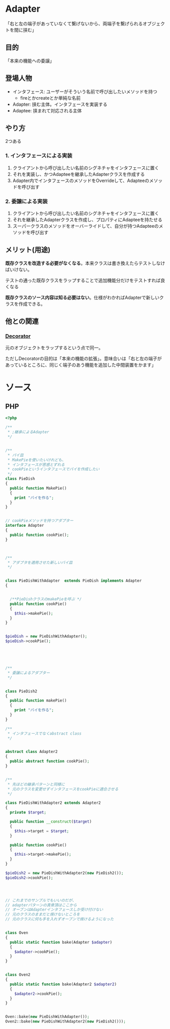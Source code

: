 # Adapter

「右と左の端子があっていなくて繋げないから、両端子を繋げられるオブジェクトを間に挟む」

## 目的

「本来の機能への委譲」

## 登場人物

- インタフェース: ユーザーがそういう名前で呼び出したいメソッドを持つ
  - fireとかcreateとか単純な名前
- Adapter: 挟む主体。インタフェースを実装する
- Adaptee: 挟まれて対応される主体

## やり方

2つある

### 1. インタフェースによる実装

1. クライアントから呼び出したい名前のシグネチャをインタフェースに置く
2. それを実装し、かつAdapteeを継承したAdapterクラスを作成する
3. Adapter内でインタフェースのメソッドをOverrideして、Adapteeのメソッドを呼び出す


### 2. 委譲による実装

1. クライアントから呼び出したい名前のシグネチャをインタフェースに置く
2. それを継承したAdapterクラスを作成し、プロパティにAdapteeを持たせる
3. スーパークラスのメソッドをオーバーライドして、自分が持つAdapteeのメソッドを呼び出す


## メリット(用途)

**既存クラスを改造する必要がなくなる**。本来クラスは書き換えたらテストしなけばいけない。

テストの通った既存クラスをラップすることで追加機能分だけをテストすれば良くなる

**既存クラスのソース内容は知る必要はない**。仕様がわかればAdapterで新しいクラスを作成できる。


## 他との関連

### [Decorator](/docs/decorator.md)

元のオブジェクトをラップするという点で同一。

ただしDecoratorの目的は「本来の機能の拡張」。意味合いは「右と左の端子があっているところに、同じく端子のあう機能を追加した中間装置をかます」


# ソース

## PHP

```php
<?php

/**
 * ;継承によるAdapter
 */


/**
 * パイ皿
 * MakePieを使いたいけれども、
 * インタフェースが思惑とずれる
 * cookPieというインタフェースでパイを作成したい
 */
class PieDish
{
  public function MakePie()
  {
    print "パイを作る";
  }
}


// cookPieメソッドを持つアダプター
interface Adapter
{
  public function cookPie();
}



/**
 * アダプタを適用させた新しいパイ皿
 */


class PieDishWithAdapter  extends PieDish implements Adapter
{


  /**PieDishクラスのmakePieを呼ぶ */
  public function cookPie()
  {
    $this->makePie();
  }
}


$pieDish = new PieDishWithAdapter();
$pieDish->cookPie();





/**
 * 委譲によるアダプター
 */


class PieDish2
{
  public function makePie()
  {
    print "パイを作る";
  }
}

/**
 * インタフェースでなくabstract class
 */


abstract class Adapter2
{
  public abstract function cookPie();
}


/**
 * 先ほどの継承パターンと同様に
 * 元のクラスを変更せずインタフェースをcookPieに適合させる
 */

class PieDishWithAdapter2 extends Adapter2
{
  private $target;

  public function __construct($target)
  {
    $this->target = $target;
  }

  public function cookPie()
  {
    $this->target->makePie();
  }
}

$pieDish2 = new PieDishWithAdapter2(new PieDish2());
$pieDish2->cookPie();




// これまでのサンプルでもいいのだが、
// adapterパターンの真骨頂はここから
// オーブンはAdapterインタフェースしか受け付けない
// 元のクラスのままだと焼けないところを
// 元のクラスに何も手を入れずオーブンで焼けるようになった


class Oven
{
  public static function bake(Adapter $adapter)
  {
    $adapter->cookPie();
  }
}


class Oven2
{
  public static function bake(Adapter2 $adapter2)
  {
    $adapter2->cookPie();
  }
}


Oven::bake(new PieDishWithAdapter());
Oven2::bake(new PieDishWithAdapter2(new PieDish2()));

```
